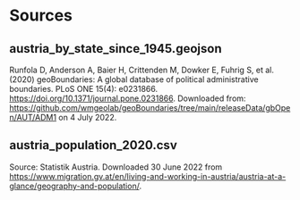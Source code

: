 # Sources

## austria_by_state_since_1945.geojson
Runfola D, Anderson A, Baier H, Crittenden M, Dowker E, Fuhrig S, et al. (2020) 
geoBoundaries: A global database of political administrative boundaries. 
PLoS ONE 15(4): e0231866. https://doi.org/10.1371/journal.pone.0231866. 
Downloaded from: https://github.com/wmgeolab/geoBoundaries/tree/main/releaseData/gbOpen/AUT/ADM1 on 4 July 2022.

## austria_population_2020.csv
Source: Statistik Austria. Downloaded 30 June 2022 from https://www.migration.gv.at/en/living-and-working-in-austria/austria-at-a-glance/geography-and-population/.



